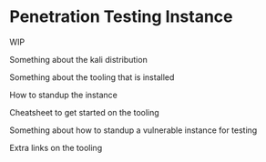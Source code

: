 # Penetration Testing Instance

WIP

Something about the kali distribution


Something about the tooling that is installed


How to standup the instance


Cheatsheet to get started on the tooling


Something about how to standup a vulnerable instance for testing


Extra links on the tooling
